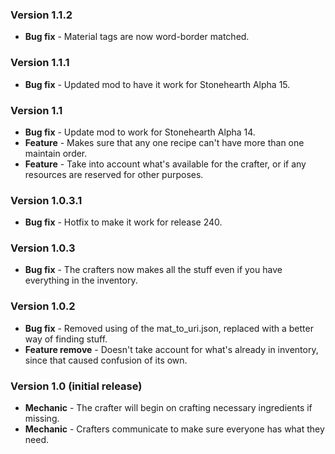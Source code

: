 ### Version 1.1.2

- **Bug fix** - Material tags are now word-border matched.


### Version 1.1.1

- **Bug fix** - Updated mod to have it work for Stonehearth Alpha 15.


### Version 1.1

- **Bug fix** - Update mod to work for Stonehearth Alpha 14.
- **Feature** - Makes sure that any one recipe can't have more than one maintain order.
- **Feature** - Take into account what's available for the crafter, or if any resources are reserved for other purposes.


### Version 1.0.3.1

- **Bug fix** - Hotfix to make it work for release 240.


### Version 1.0.3

- **Bug fix** - The crafters now makes all the stuff even if you have everything in the inventory.


### Version 1.0.2

- **Bug fix** - Removed using of the mat_to_uri.json, replaced with a better way of finding stuff.
- **Feature remove** - Doesn't take account for what's already in inventory, since that caused confusion of its own.


### Version 1.0 (initial release)

- **Mechanic** - The crafter will begin on crafting necessary ingredients if missing.
- **Mechanic** - Crafters communicate to make sure everyone has what they need.
